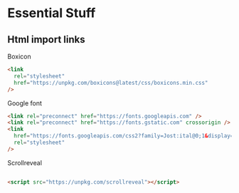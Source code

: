 # Essential Stuff

## Html import links

Boxicon

```html
<link
  rel="stylesheet"
  href="https://unpkg.com/boxicons@latest/css/boxicons.min.css"
/>
```

Google font

```html
<link rel="preconnect" href="https://fonts.googleapis.com" />
<link rel="preconnect" href="https://fonts.gstatic.com" crossorigin />
<link
  href="https://fonts.googleapis.com/css2?family=Jost:ital@0;1&display=swap"
  rel="stylesheet"
/>
```

Scrollreveal

```html

<script src="https://unpkg.com/scrollreveal"></script>
```
